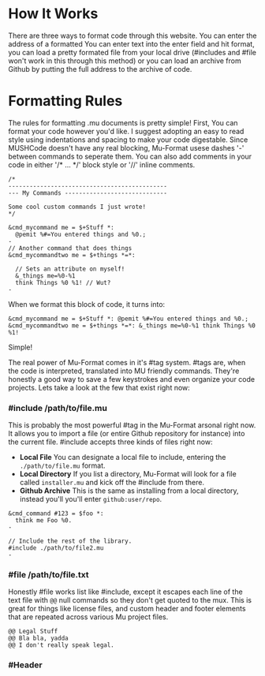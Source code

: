 # How It Works
There are three ways to format code through this website.  You can enter the address of a formatted You can enter text into the enter field and hit format, you can load a pretty formated file from your local drive (#includes and #file won't work in this through this method) or you can load an archive from Github by putting the full address to the archive of code.

# Formatting Rules
The rules for formatting .mu documents is pretty simple! First, You can format your code however you'd like.  I suggest adopting an easy to read style using indentations and spacing to make your code digestable. Since MUSHCode doesn't have any real blocking, Mu-Format usese dashes '-' between commands to seperate them. You can also add comments in your code in either '/* ... */' block style or '//' inline comments.

```
/*
---------------------------------------------
--- My Commands -----------------------------

Some cool custom commands I just wrote!
*/

&cmd_mycommand me = $+Stuff *:
  @pemit %#=You entered things and %0.;
-
// Another command that does things
&cmd_mycommandtwo me = $+things *=*:
  
  // Sets an attribute on myself!
  &_things me=%0-%1
  think Things %0 %1! // Wut?
-
```
When we format this block of code, it turns into:

```
&cmd_mycommand me = $+Stuff *: @pemit %#=You entered things and %0.;
&cmd_mycommandtwo me = $+things *=*: &_things me=%0-%1 think Things %0 %1!
```
Simple!

The real power of Mu-Format comes in it's #tag system.  #tags are, when the code is interpreted, translated into MU friendly commands.  They're honestly a good way to save a few keystrokes and even organize your code projects.  Lets take a look at the few that exist right now:

### #include /path/to/file.mu
This is probably the most powerful #tag in the Mu-Format arsonal right now.  It allows you to import a file (or entire Github repository for instance) into the current file.  #include accepts three kinds of files right now:
- **Local File** You can designate a local file to include, entering the ```./path/to/file.mu``` format.
- **Local Directory** If you list a directory, Mu-Format will look for a file called ```installer.mu``` and kick off the #include from there.
- **Github Archive** This is the same as installing from a local directory, instead you'll you'll enter ```github:user/repo```.

```
&cmd_command #123 = $foo *:
  think me Foo %0.
-

// Include the rest of the library.
#include ./path/to/file2.mu
-
```
### #file /path/to/file.txt
Honestly #file works list like #include, except it escapes each line of the text file with ```@@``` null commands so they don't get quoted to the mux.  This is great for things like license files, and custom header and footer elements that are repeated across various Mu project files.

```
@@ Legal Stuff
@@ Bla bla, yadda
@@ I don't really speak legal.
```

### #Header <title>=<body>
Information to be listed at the top of the resulting installer file. The library allows you to determine what special #tags are considered headers, like #author #url #codebase, etc.  I'm sure we'll have some defaults soon.  For now you can add a custom header to the beginning of the #header tag.

You can actually user ```Formatter.setHeaders('author, email, url')``` to add headers that can be set using a shortcut.  #author, #email, #url for example and would be set with ```#<header> <text>```

# Contributing
I've never done one of hese before, so I'll keep it short!  Here's what I need
- Coders willing to adapt their work for the formatter to process, and making that code publically available. Instructions on creating an archive on Github is coming soon!
- People to test the code! Either through this web portal, or downloading the library.
- People to help make plugins! There are lots of things I know I personally wish I could do with MUSHCode to make my job lazier. I've pretty much used MUX.  Have specific ideas for a specific MU* flavor? Code it up! There's more info available on the repo page.

**Mu-Format** is part of a larger project to simplify, and partially automate the process of setting up a MUX from scratch and installing the code needed to just 'make it work'. 